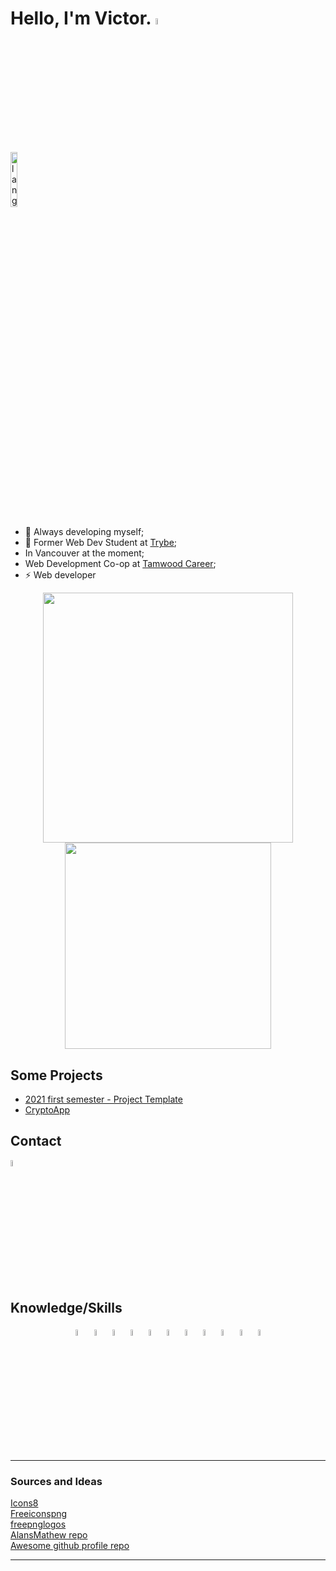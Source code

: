 # Hello, I'm Victor. <img width=5% src="https://media.giphy.com/media/hvRJCLFzcasrR4ia7z/giphy.gif" > 
<p align="left"><img width=15% src="https://github.com/alansmathew/alansmathew/raw/master/lang.gif" alt="lang image here" /></p>

- 🌱 Always developing myself; 
- 🔭 Former Web Dev Student at [Trybe](https://www.betrybe.com/);
- In Vancouver at the moment;
- Web Development Co-op at [Tamwood Career](https://tamwood.com/);
- ⚡ Web developer

  
<p align="center">
<img src="https://github-readme-stats.vercel.app/api?username=victor-web-dev&show_icons=true&theme=radical&bg_color=f5f6fa&text_color=e84118&hide_border=true&include_all_commits=true&count_private=true&title_color=192a56&icon_color=273c75" width="400" /> 
<img src="https://github-readme-stats.vercel.app/api/top-langs/?username=victor-web-dev&layout=compact" width="330" />
</p>
  
<!--
**victor-web-dev/victor-web-dev** is a ✨ _special_ ✨ repository because its `README.md` (this file) appears on your GitHub profile.

Here are some ideas to get you started:
 ...
- 👯 I’m looking to collaborate on ...
- 🤔 I’m looking for help with ...
- 💬 Ask me about ...
- 📫 How to reach me: ...
- 😄 Pronouns: ...
- ⚡ Fun fact: ...
-->
  
## Some Projects
<!-- BLOG-POST-LIST:START -->
<!-- [Github-Pages (in construction)](https://victor-web-dev.github.io/) -->
- [ 2021 first semester - Project Template ](https://victor-web-dev.github.io/Dashboard-Template/)
- [CryptoApp](https://github.com/victor-web-dev/cryptocurrency-app)
<!-- BLOG-POST-LIST:END -->
## Contact
<!-- CONTACT-LIST:START -->
<p>
  <a href="https://www.linkedin.com/in/veofa/" title="Linkedin logo"><img width=5% src="https://www.freeiconspng.com/uploads/linkedin-logo-1.png" width="100" alt="Linkedin Logo" /></a>
</p>
<!-- CONTACT-LIST:END -->

## Knowledge/Skills
  
<p align="center">
<img width=5% title="Git" src="https://img.icons8.com/color/96/000000/git.png"/>
<img width=5% title="Github" src="https://img.icons8.com/color/100/000000/github--v3.png"/>
<img width=5% title="Linux" src="https://img.icons8.com/color/96/000000/linux--v1.png"/>
<img width=5% title="Javascript" src="https://img.icons8.com/color/96/000000/javascript--v1.png"/>
<img width=5% title="HTML" src="https://img.icons8.com/dusk/128/000000/html-5.png" width="100"/>
<img width=5% title="CSS3" src="https://img.icons8.com/dusk/128/000000/css3.png" width="100"/>
<img width=5% title="ReactJs" src="https://img.icons8.com/external-tal-revivo-color-tal-revivo/96/000000/external-react-a-javascript-library-for-building-user-interfaces-logo-color-tal-revivo.png"/>
<img width=5% title="docker" src="https://img.icons8.com/dusk/128/000000/docker.png" width="100"/>
<img width=5% title="NodeJs" src="https://img.icons8.com/color/48/1A1A1A/nodejs.png" width="100"/>
<img width=5% title="Typescript" src="https://img.icons8.com/fluency/144/000000/typescript.png" width="100"/>
<img width=5% title="MySql" src="https://img.icons8.com/fluency/144/000000/mysql-logo.png" width="100"/>

</p>


<hr/> 
  
### Sources and Ideas
<p align="center" color="white">
<div><a href="https://icons8.com/">Icons8</a></div>
<div><a href="https://www.freeiconspng.com/">Freeiconspng</a></div>
<div><a href="https://www.freepnglogos.com/">freepnglogos</a></div>
<div><a href="https://github.com/alansmathew/alansmathew">AlansMathew repo</a></div>
<div><a href="https://github.com/abhisheknaiidu/awesome-github-profile-readme">Awesome github profile repo</a></div>

</p>
  
<hr/>
